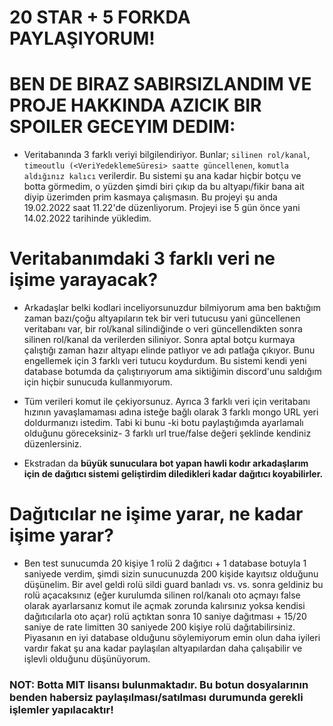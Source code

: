 # 20 STAR + 5 FORKDA PAYLAŞIYORUM!
# BEN DE BIRAZ SABIRSIZLANDIM VE PROJE HAKKINDA AZICIK BIR SPOILER GECEYIM DEDIM:

* Veritabanında 3 farklı veriyi bilgilendiriyor. Bunlar; `silinen rol/kanal`, `timeoutlu (<VeriYedeklemeSüresi> saatte güncellenen`, `komutla aldığınız kalıcı` verilerdir. Bu sistemi şu ana kadar hiçbir botçu ve botta görmedim, o yüzden şimdi biri çıkıp da bu altyapı/fikir bana ait diyip üzerimden prim kasmaya çalışmasın. Bu projeyi şu anda 19.02.2022 saat 11.22'de düzenliyorum. Projeyi ise 5 gün önce yani 14.02.2022 tarihinde yükledim.

# Veritabanımdaki 3 farklı veri ne işime yarayacak?

* Arkadaşlar belki kodlari inceliyorsunuzdur bilmiyorum ama ben baktığım zaman bazı/çoğu altyapıların tek bir veri tutucusu yani güncellenen veritabanı var, bir rol/kanal silindiğinde o veri güncellendikten sonra silinen rol/kanal da verilerden siliniyor. Sonra aptal botçu kurmaya çalıştığı zaman hazır altyapı elinde patlıyor ve adı patlağa çıkıyor. Bunu engellemek için 3 farklı veri tutucu koydurdum. Bu sistemi kendi yeni database botumda da çalıştırıyorum ama siktiğimin discord'unu saldığım için hiçbir sunucuda kullanmıyorum.

* Tüm verileri komut ile çekiyorsunuz. Ayrıca 3 farklı veri için veritabanı hızının yavaşlamaması adına isteğe bağlı olarak 3 farklı mongo URL yeri doldurmanızı istedim. Tabi ki bunu -ki botu paylaştığımda ayarlamalı olduğunu göreceksiniz- 3 farklı url true/false değeri şeklinde kendiniz düzenlersiniz.
* Ekstradan da **büyük sunuculara bot yapan hawli kodır arkadaşlarım için de dağıtıcı sistemi geliştirdim diledikleri kadar dağıtıcı koyabilirler.**

# Dağıtıcılar ne işime yarar, ne kadar işime yarar?

* Ben test sunucumda 20 kişiye 1 rolü 2 dağıtıcı + 1 database botuyla 1 saniyede verdim, şimdi sizin sunucunuzda 200 kişide kayıtsız olduğunu düşünelim. Bir avel geldi rolü sildi guard banladı vs. vs. sonra geldiniz bu rolü açacaksınız (eğer kurulumda silinen rol/kanalı oto açmayı false olarak ayarlarsanız komut ile açmak zorunda kalırsınız yoksa kendisi dağıtıcılarla oto açar) rolü açtıktan sonra 10 saniye dağıtması + 15/20 saniye de rate limitten 30 saniyede 200 kişiye rolü dağıtabilirsiniz. Piyasanın en iyi database olduğunu söylemiyorum emin olun daha iyileri vardır fakat şu ana kadar paylaşılan altyapılardan daha çalışabilir ve işlevli olduğunu düşünüyorum.

### NOT: Botta MIT lisansı bulunmaktadır. Bu botun dosyalarının benden habersiz paylaşılması/satılması durumunda gerekli işlemler yapılacaktır!
